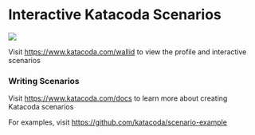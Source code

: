 # Interactive Katacoda Scenarios

[![](http://shields.katacoda.com/katacoda/wallid/count.svg)](https://www.katacoda.com/wallid "Get your profile on Katacoda.com")

Visit https://www.katacoda.com/wallid to view the profile and interactive scenarios

### Writing Scenarios
Visit https://www.katacoda.com/docs to learn more about creating Katacoda scenarios

For examples, visit https://github.com/katacoda/scenario-example
